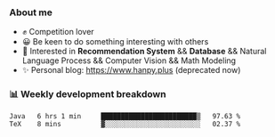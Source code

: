 ### About me

- ✊ Competition lover
- 😀 Be keen to do something interesting with others
- 🎈 Interested in **Recommendation System** && **Database** && Natural Language Process && Computer Vision && Math Modeling
- ✨ Personal blog: https://www.hanpy.plus (deprecated now)


### 📊 Weekly development breakdown
<!--START_SECTION:waka-->

```txt
Java   6 hrs 1 min     ████████████████████████▒   97.63 %
TeX    8 mins          ▓░░░░░░░░░░░░░░░░░░░░░░░░   02.37 %
```

<!--END_SECTION:waka-->
